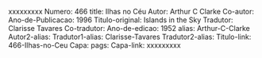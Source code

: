 xxxxxxxxx
Numero: 466
title: Ilhas no Céu
Autor: Arthur C Clarke
Co-autor: 
Ano-de-Publicacao: 1996
Titulo-original: Islands in the Sky
Tradutor: Clarisse Tavares
Co-tradutor: 
Ano-de-edicao: 1952
alias: Arthur-C-Clarke
Autor2-alias: 
Tradutor1-alias: Clarisse-Tavares
Tradutor2-alias: 
Titulo-link: 466-Ilhas-no-Ceu
Capa: 
pags: 
Capa-link: 
xxxxxxxxx
